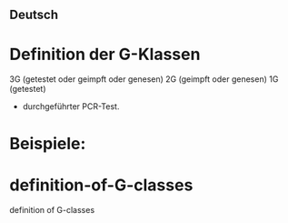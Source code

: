 ## Deutsch
# Definition der G-Klassen

3G (getestet oder geimpft oder genesen)
2G (geimpft oder genesen)
1G (getestet)

+ durchgeführter PCR-Test.

# Beispiele:



# definition-of-G-classes
definition of G-classes


